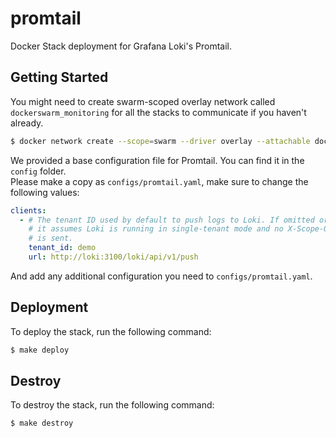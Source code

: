 # promtail
Docker Stack deployment for Grafana Loki's Promtail.

## Getting Started

You might need to create swarm-scoped overlay network called `dockerswarm_monitoring` for all the stacks to communicate if you haven't already.

```sh
$ docker network create --scope=swarm --driver overlay --attachable dockerswarm_monitoring
```

We provided a base configuration file for Promtail. You can find it in the `config` folder.  
Please make a copy as `configs/promtail.yaml`, make sure to change the following values:

```yml
clients:
  - # The tenant ID used by default to push logs to Loki. If omitted or empty
    # it assumes Loki is running in single-tenant mode and no X-Scope-OrgID header
    # is sent.
    tenant_id: demo
    url: http://loki:3100/loki/api/v1/push
```

And add any additional configuration you need to `configs/promtail.yaml`.

## Deployment

To deploy the stack, run the following command:

```sh
$ make deploy
```

## Destroy

To destroy the stack, run the following command:

```sh
$ make destroy
```
